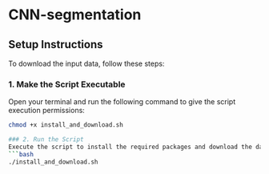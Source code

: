 # CNN-segmentation

## Setup Instructions
To download the input data, follow these steps:

### 1. Make the Script Executable
Open your terminal and run the following command to give the script execution permissions:
```bash
chmod +x install_and_download.sh

### 2. Run the Script
Execute the script to install the required packages and download the data:
```bash
./install_and_download.sh
